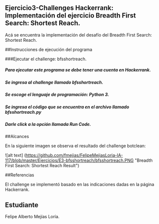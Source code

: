 ﻿## Ejercicio3-Challenges Hackerrank: Implementación del ejercicio Breadth First Search: Shortest Reach.

Acá se encuentra la implementación del desafío del Breadth First Search: Shortest Reach.

##Instrucciones de ejecución del programa

###Ejecutar el challenge: bfsshortreach.
##### Para ejecutar este programa se debe tener una cuenta en Hackerrank.
##### Se ingresa al challenge llamado bfsshortreach.
##### Se escoge el lenguaje de programación: Python 3.
##### Se ingresa el código que se encuentra en el archivo llamado bfsshortreach.py
##### Darle click a la opción llamada Run Code.

##Alcances

En la siguiente imagen se observa el resultado del challenge botclean:

![alt text] (https://github.com/fmejias/FelipeMejiasLoria-IA-117/blob/master/Ejercicios/E3-bfsshortreach/bfsshortreach.PNG "Breadth First Search: Shortest Reach Result")


##Referencias

El challenge se implementó basado en las indicaciones dadas en la página Hackerrank. 


## Estudiante

Felipe Alberto Mejías Loría.
